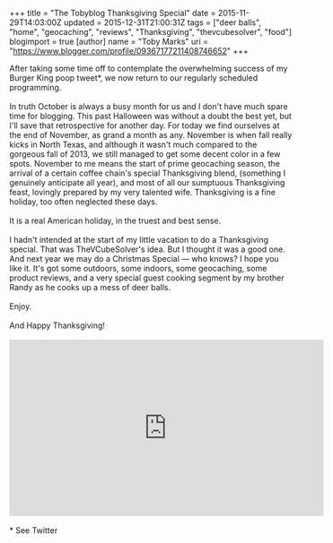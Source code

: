 +++
title = "The Tobyblog Thanksgiving Special"
date = 2015-11-29T14:03:00Z
updated = 2015-12-31T21:00:31Z
tags = ["deer balls", "home", "geocaching", "reviews", "Thanksgiving", "thevcubesolver", "food"]
blogimport = true 
[author]
	name = "Toby Marks"
	uri = "https://www.blogger.com/profile/09367177211408746652"
+++

After taking some time off to contemplate the overwhelming success of my Burger King poop tweet*, we now return to our regularly scheduled programming.<br /><br />In truth October is always a busy month for us and I don't have much spare time for blogging. This past Halloween was without a doubt the best yet, but I'll save that retrospective for another day. For today we find ourselves at the end of November, as grand a month as any. November is when fall really kicks in North Texas, and although it wasn't much compared to the gorgeous fall of 2013, we still managed to get some decent color in a few spots. November to me means the start of prime geocaching season, the arrival of a certain coffee chain's special Thanksgiving blend, (something I genuinely anticipate all year), and most of all our sumptuous Thanksgiving feast, lovingly prepared by my very talented wife. Thanksgiving is a fine holiday, too often neglected these days.<br /><br />It is a real American holiday, in the truest and best sense.<br /><br />I hadn't intended at the start of my little vacation to do a Thanksgiving special. That was TheVCubeSolver's idea. But I thought it was a good one. And next year we may do a Christmas Special — who knows? I hope you like it. It's got some outdoors, some indoors, some geocaching, some product reviews, and a very special guest cooking segment by my brother Randy as he cooks up a mess of deer balls.<br /><br />Enjoy.<br /><br />And Happy Thanksgiving!<br /><br /><iframe allowfullscreen="" frameborder="0" height="315" src="https://www.youtube.com/embed/Bbt8Bt_3K-Y" width="560"></iframe><br /><br />  * See Twitter
